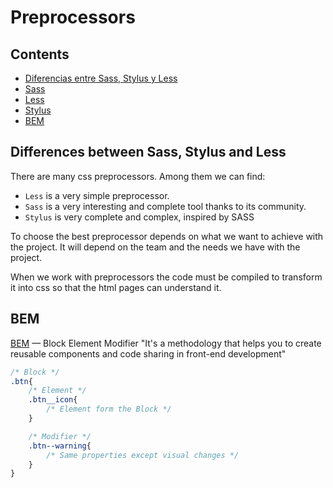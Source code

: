 # Preprocessors

## Contents
- [Diferencias entre Sass, Stylus y Less](#diferencias-entre-sass-stylus-y-less)
- [Sass](sass/)
- [Less](less/)
- [Stylus](stylus/)
- [BEM](#bem)

## Differences between Sass, Stylus and Less

There are many css preprocessors. Among them we can find:

* `Less` is a very simple preprocessor.
* `Sass` is a very interesting and complete tool thanks to its community.
* `Stylus` is very complete and complex, inspired by SASS

To choose the best preprocessor depends on what we want to achieve with the project. It will depend on the team and the needs we have with the project.

When we work with preprocessors the code must be compiled to transform it into css so that the html pages can understand it.

## BEM

[BEM] — Block Element Modifier
"It's a methodology that helps you to create reusable components and code sharing in front-end development"

```css
/* Block */
.btn{
    /* Element */
    .btn__icon{
        /* Element form the Block */
    }

    /* Modifier */
    .btn--warning{
        /* Same properties except visual changes */
    }
}
```

[BEM]: <http://getbem.com/introduction/>